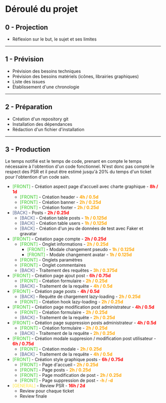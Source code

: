 # Déroulé du projet

## 0 - Projection

- Réflexion sur le but, le sujet et ses limites
****
## 1 - Prévision

- Prévision des besoins techniques
- Prévision des besoins matériels (icônes, librairies graphiques)
- Liste des issues
- Établissement d'une chronologie
****
## 2 - Préparation

- Création d'un repository git
- Installation des dépendances
- Rédaction d'un fichier d'installation
****
## 3 - Production

Le temps notifié est le temps de code, prenant en compte le temps nécessaire à l'obtention d'un code fonctionnel. N'est donc pas compté le respect des PSR et il peut être estimé jusqu'à 20% du temps d'un ticket pour l'obtention d'un code sain.

- <span style="color:#34c924">[FRONT]</span> - Création aspect page d'accueil avec charte graphique - <span style="color:red">**8h / 1d**</span>
  - <span style="color:#34c924">[FRONT]</span> - Création header - <span style="color:orange">**4h / 0.5d**</span>
  - <span style="color:#34c924">[FRONT]</span> - Création banner - <span style="color:orange">**2h / 0.25d**</span>
  - <span style="color:#34c924">[FRONT]</span> - Création footer - <span style="color:orange">**2h / 0.25d**</span>
- <span style="color:#536289">[BACK]</span> - Posts - <span style="color:red">**2h / 0.25d**</span>
  - <span style="color:#536289">[BACK]</span> - Création table posts - <span style="color:orange">**1h / 0.125d**</span>
  - <span style="color:#536289">[BACK]</span> - Création table users - <span style="color:orange">**1h / 0.125d**</span>
  - <span style="color:#536289">[BACK]</span> - Création d'un jeu de données de test avec Faker et gravatar
- <span style="color:#34c924">[FRONT]</span> - Création page compte - <span style="color:red">**2h / 0.25d**</span>
  - <span style="color:#34c924">[FRONT]</span> - Onglet informations - <span style="color:orange">**2h / 0.25d**</span>
    - <span style="color:#34c924">[FRONT]</span> - Modale changement pseudo - <span style="color:orange">**1h / 0.125d**</span>
    - <span style="color:#34c924">[FRONT]</span> - Modale changement avatar - <span style="color:orange">**1h / 0.125d**</span>
  - <span style="color:#34c924">[FRONT]</span> - Onglets paramètres
  - <span style="color:#34c924">[FRONT]</span> - Onglet commentaires
  - <span style="color:#536289">[BACK]</span> - Traitement des requêtes - <span style="color:orange">**3h / 0.375d**</span>
- <span style="color:#34c924">[FRONT]</span> - Création page ajout post - <span style="color:red">**6h / 0.75d**</span>
  - <span style="color:#34c924">[FRONT]</span> - Création formulaire - <span style="color:orange">**2h / 0.25d**</span>
  - <span style="color:#536289">[BACK]</span> - Traitement de la requête - <span style="color:orange">**4h / 0.5d**</span>
- <span style="color:#34c924">[FRONT]</span> - Création page posts - <span style="color:red">**4h / 0.5d**</span>
  - <span style="color:#536289">[BACK]</span> - Requête de chargement lazy-loading - <span style="color:orange">**2h / 0.25d**</span>
  - <span style="color:#34c924">[FRONT]</span> - Création hook lazy-loading - <span style="color:orange">**2h / 0.25d**</span>
- <span style="color:#34c924">[FRONT]</span> - Création page modification post administrateur - <span style="color:red">**4h / 0.5d**</span>
  - <span style="color:#34c924">[FRONT]</span> - Création formulaire - <span style="color:orange">**2h / 0.25d**</span>
  - <span style="color:#536289">[BACK]</span> - Traitement de la requête - <span style="color:orange">**2h / 0.25d**</span>
- <span style="color:#34c924">[FRONT]</span> - Création page suppression posts administrateur - <span style="color:red">**4h / 0.5d**</span>
  - <span style="color:#34c924">[FRONT]</span> - Création formulaire - <span style="color:orange">**2h / 0.25d**</span>
  - <span style="color:#536289">[BACK]</span> - Traitement de la requête - <span style="color:orange">**2h / 0.25d**</span>
- <span style="color:#34c924">[FRONT]</span> - Création modale suppresion / modification post utilisateur - <span style="color:red">**6h / 0.75d**</span>
  - <span style="color:#34c924">[FRONT]</span> - Création modale - <span style="color:orange">**2h / 0.25d**</span>
  - <span style="color:#536289">[BACK]</span> - Traitement de la requête - <span style="color:orange">**4h / 0.5d**</span>
- <span style="color:#34c924">[FRONT]</span> - Création style graphique posts - <span style="color:red">**6h / 0.75d**</span>
  - <span style="color:#34c924">[FRONT]</span> - Page d'accueil - <span style="color:orange">**2h / 0.25d**</span>
  - <span style="color:#34c924">[FRONT]</span> - Page posts - <span style="color:orange">**2h / 0.25d**</span>
  - <span style="color:#34c924">[FRONT]</span> - Page modification de post - <span style="color:orange">**2h / 0.25d**</span>
  - <span style="color:#34c924">[FRONT]</span> - Page suppression de post - <span style="color:orange">**-h / -d**</span>
- <span style="color:#ffe436">[GENERAL]</span> - Review PSR - <span style="color:red">**16h / 2d**</span>
  - Review pour chaque ticket
  - Review finale